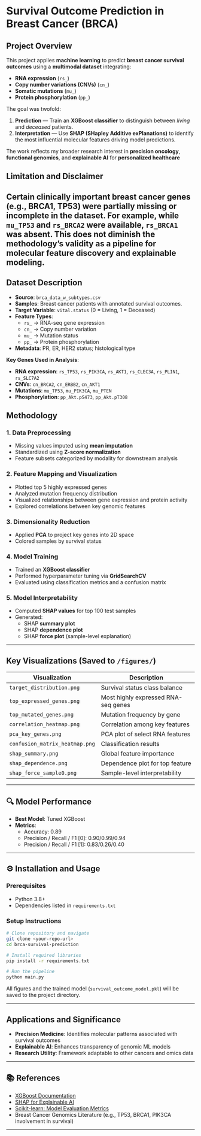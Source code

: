 # Survival Outcome Prediction in Breast Cancer (BRCA)

## Project Overview

This project applies **machine learning** to predict **breast cancer survival outcomes** using a **multimodal dataset** integrating:
- **RNA expression** (`rs_`)
- **Copy number variations (CNVs)** (`cn_`)
- **Somatic mutations** (`mu_`)
- **Protein phosphorylation** (`pp_`)


The goal was twofold:
1. **Prediction** — Train an **XGBoost classifier** to distinguish between *living* and *deceased* patients.
2. **Interpretation** — Use **SHAP (SHapley Additive exPlanations)** to identify the most influential molecular features driving model predictions.

The work reflects my broader research interest in **precision oncology**, **functional genomics**, and **explainable AI** for **personalized healthcare**

## Limitation and Disclaimer
Certain clinically important breast cancer genes (e.g., **BRCA1**, **TP53**) were partially missing or incomplete in the dataset. For example, while `mu_TP53` and `rs_BRCA2` were available, `rs_BRCA1` was absent. This does not diminish the methodology’s validity as a **pipeline for molecular feature discovery and explainable modeling**.
---

##  Dataset Description

- **Source**: `brca_data_w_subtypes.csv`
- **Samples**: Breast cancer patients with annotated survival outcomes.
- **Target Variable**: `vital.status` (0 = Living, 1 = Deceased)
- **Feature Types**:
  - `rs_` → RNA-seq gene expression
  - `cn_` → Copy number variation
  - `mu_` → Mutation status
  - `pp_` → Protein phosphorylation
- **Metadata**: PR, ER, HER2 status; histological type

**Key Genes Used in Analysis**:
- **RNA expression**: `rs_TP53`, `rs_PIK3CA`, `rs_AKT1`, `rs_CLEC3A`, `rs_PLIN1`, `rs_SLC7A2`
- **CNVs**: `cn_BRCA2`, `cn_ERBB2`, `cn_AKT1`
- **Mutations**: `mu_TP53`, `mu_PIK3CA`, `mu_PTEN`
- **Phosphorylation**: `pp_Akt.pS473`, `pp_Akt.pT308`

## Methodology

### 1. **Data Preprocessing**
- Missing values imputed using **mean imputation**
- Standardized using **Z-score normalization**
- Feature subsets categorized by modality for downstream analysis

### 2. **Feature Mapping and Visualization**
- Plotted top 5 highly expressed genes
- Analyzed mutation frequency distribution
- Visualized relationships between gene expression and protein activity
- Explored correlations between key genomic features

### 3. **Dimensionality Reduction**
- Applied **PCA** to project key genes into 2D space
- Colored samples by survival status

### 4. **Model Training**
- Trained an **XGBoost classifier**
- Performed hyperparameter tuning via **GridSearchCV**
- Evaluated using classification metrics and a confusion matrix

### 5. **Model Interpretability**
- Computed **SHAP values** for top 100 test samples
- Generated:
  - SHAP **summary plot**
  - SHAP **dependence plot**
  - SHAP **force plot** (sample-level explanation)

---

##  Key Visualizations (Saved to `/figures/`)

| Visualization | Description |
|---------------|-------------|
| `target_distribution.png` | Survival status class balance |
| `top_expressed_genes.png` | Most highly expressed RNA-seq genes |
| `top_mutated_genes.png` | Mutation frequency by gene |
| `correlation_heatmap.png` | Correlation among key features |
| `pca_key_genes.png` | PCA plot of select RNA features |
| `confusion_matrix_heatmap.png` | Classification results |
| `shap_summary.png` | Global feature importance |
| `shap_dependence.png` | Dependence plot for top feature |
| `shap_force_sample0.png` | Sample-level interpretability |

---

## 🔍 Model Performance
- **Best Model**: Tuned XGBoost
- **Metrics**:
  - Accuracy: 0.89
  - Precision / Recall / F1 [0]: 0.90/0.99/0.94
  - Precision / Recall / F1 [1]: 0.83/0.26/0.40

---

## ⚙️ Installation and Usage

### Prerequisites
- Python 3.8+
- Dependencies listed in `requirements.txt`

### Setup Instructions

```bash
# Clone repository and navigate
git clone <your-repo-url>
cd brca-survival-prediction

# Install required libraries
pip install -r requirements.txt

# Run the pipeline
python main.py
```

All figures and the trained model (`survival_outcome_model.pkl`) will be saved to the project directory.

---

## Applications and Significance

- **Precision Medicine**: Identifies molecular patterns associated with survival outcomes
- **Explainable AI**: Enhances transparency of genomic ML models
- **Research Utility**: Framework adaptable to other cancers and omics data

---

## 📚 References

- [XGBoost Documentation](https://xgboost.readthedocs.io/)
- [SHAP for Explainable AI](https://shap.readthedocs.io/en/latest/)
- [Scikit-learn: Model Evaluation Metrics](https://scikit-learn.org/stable/modules/model_evaluation.html)
- Breast Cancer Genomics Literature (e.g., TP53, BRCA1, PIK3CA involvement in survival)

---
